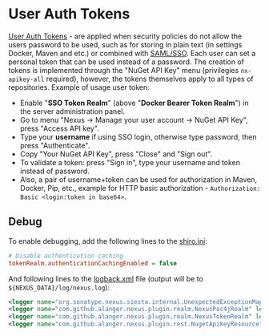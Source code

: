 # User Auth Tokens

[User Auth Tokens][0] - are applied when security policies do not allow the users password to be used, such as for storing in plain text (in settings Docker, Maven and etc.) or combined with [SAML/SSO](./SAML.md). Each user can set a personal token that can be used instead of a password. The creation of tokens is implemented through the "NuGet API Key" menu (privilegies `nx-apikey-all` required), however, the tokens themselves apply to all types of repositories. Example of usage user token:

* Enable "**SSO Token Realm**" (above "**Docker Bearer Token Realm**") in the server administration panel.
* Go to menu "Nexus -> Manage your user account -> NuGet API Key", press "Access API key".
* Type your **username** if using SSO login, otherwise type password, then press "Authenticate".
* Copy "Your NuGet API Key", press "Close" and "Sign out".
* To validate a token: press "Sign in", type your username and token instead of password.
* Also, a pair of username+token can be used for authorization in Maven, Docker, Pip, etc., example for HTTP basic authorization - `Authorization: Basic <login:token in base64>`.

## Debug

To enable debugging, add the following lines to the [shiro.ini](../nexus-pac4j-plugin/src/main/config/shiro.ini):

```ini
# Disable authentication caching
tokenRealm.authenticationCachingEnabled = false
```

And following lines to the [logback.xml](../etc/logback/logback.xml) file (output will be to `${NEXUS_DATA}/log/nexus.log`):

```xml
<logger name="org.sonatype.nexus.siesta.internal.UnexpectedExceptionMapper" level="TRACE" />
<logger name="com.github.alanger.nexus.plugin.realm.NexusPac4jRealm" level="TRACE" />
<logger name="com.github.alanger.nexus.plugin.realm.NexusTokenRealm" level="TRACE" />
<logger name="com.github.alanger.nexus.plugin.rest.NugetApiKeyResource" level="TRACE" />
```

[0]: https://help.sonatype.com/en/user-tokens.html "Nexus PRO tokens"
